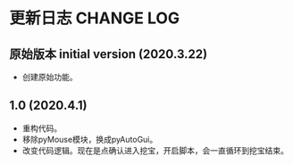 # 更新日志 CHANGE LOG
##  原始版本 initial version (2020.3.22)
- 创建原始功能。

##  1.0 (2020.4.1)
- 重构代码。
- 移除pyMouse模块，换成pyAutoGui。
- 改变代码逻辑。现在是点确认进入挖宝，开启脚本，会一直循环到挖宝结束。
